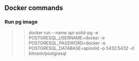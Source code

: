 ## Docker commands

### Run pg image
>> docker run --name api-solid-pg -e POSTGRESQL_USERNAME=docker -e POSTGRESQL_PASSWORD=docker -e POSTGRESQL_DATABASE=apisolid -p 5432:5432 -d bitnami/postgresql